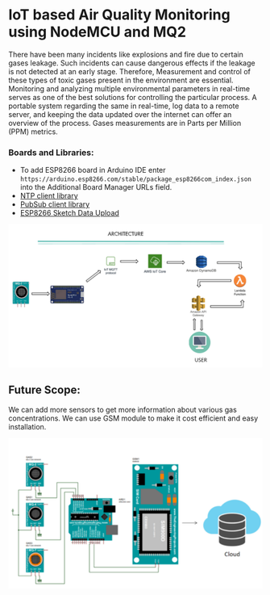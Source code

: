 # IoT based Air Quality Monitoring using NodeMCU and MQ2

There have been many incidents like explosions and fire due to certain gases leakage. Such incidents can cause dangerous effects if the leakage is not detected at an early stage. Therefore, Measurement and control of these types of toxic gases present in the environment are essential. Monitoring and analyzing multiple environmental parameters in real-time serves as one of the best solutions for controlling the particular process. A portable system regarding the same in real-time, log data to a remote server, and keeping the data updated over the internet can offer an overview of the process. Gases measurements are in  Parts per Million (PPM) metrics.

### Boards and Libraries:

* To add ESP8266 board in Arduino IDE enter ```https://arduino.esp8266.com/stable/package_esp8266com_index.json``` into the Additional Board Manager URLs field.
* [NTP client library](https://github.com/arduino-libraries/...)
* [PubSub client library](https://github.com/knolleary/pubsubcl...)
* [ESP8266 Sketch Data Upload](https://github.com/esp8266/arduino-esp8266fs-plugin/releases/download/0.5.0/ESP8266FS-0.5.0.zip)


![](ARCHITECTURE.png)

## Future Scope:
We can add more sensors to get more information about various gas concentrations.
We can use GSM module to make it cost efficient and easy installation.

![](future_scope.png)


